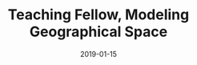 ---
title: "Teaching Fellow, Modeling Geographical Space"
collection: teaching
type: "Graduate course"
permalink: /teaching/2019-teaching-3
venue: "School of Forestry & Environmental Studies, Yale University"
date: 2019-01-15
location: "New Haven, CT"
---